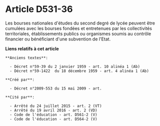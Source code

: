 # Article D531-36

Les bourses nationales d'études du second degré de lycée peuvent être cumulées avec les bourses fondées et entretenues par
les collectivités territoriales, établissements publics ou organismes soumis au contrôle financier ou bénéficiant d'une
subvention de l'Etat.

**Liens relatifs à cet article**

	**Anciens textes**:

	  - Décret n°59-39 du 2 janvier 1959 - art. 10 alinéa 1 (Ab)
	  - Décret n°59-1422  du 18 décembre 1959 - art. 4 alinéa 1 (Ab)

	**Créé par**:

	  - Décret n°2009-553 du 15 mai 2009 - art.

	**Cité par**:

	  - Arrêté du 24 juillet 2015 - art. 2 (VT)
	  - Arrêté du 19 avril 2016 - art. 2 (VD)
	  - Code de l'éducation - art. D561-2 (V)
	  - Code de l'éducation - art. D564-2 (V)
